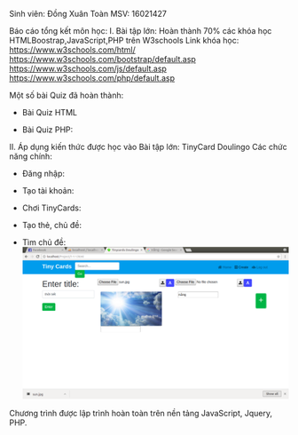 Sinh viên: Đồng Xuân Toàn
MSV: 16021427

Báo cáo tổng kết môn học:
I. Bài tập lớn:
Hoàn thành 70% các khóa học HTMLBoostrap,JavaScript,PHP trên W3schools
Link khóa học:
https://www.w3schools.com/html/
https://www.w3schools.com/bootstrap/default.asp
https://www.w3schools.com/js/default.asp
https://www.w3schools.com/php/default.asp

Một số bài Quiz đã hoàn thành:
* Bài Quiz HTML

* Bài Quiz PHP:

II. Áp dụng kiến thức được học vào Bài tập lớn: TinyCard Doulingo
Các chức năng chính:

* Đăng nhập:

* Tạo tài khoản:

* Chơi TinyCards:

* Tạo thẻ, chủ đề:
 
* Tìm chủ đề:
![Alt text](create.png) 

Chương trình được lập trình hoàn toàn trên nền tảng JavaScript, Jquery, PHP.

